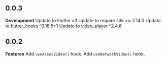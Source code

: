 ## 0.0.3

**Development**
Update to Flutter v3
Update to require sdk >= 2.14.0
Update to flutter_hooks ^0.18.5+1
Update to video_player ^2.4.6

## 0.0.2

**Features**
Add `useAssetVideo()` hook.
Add `useNetworkVideo()` hook.
